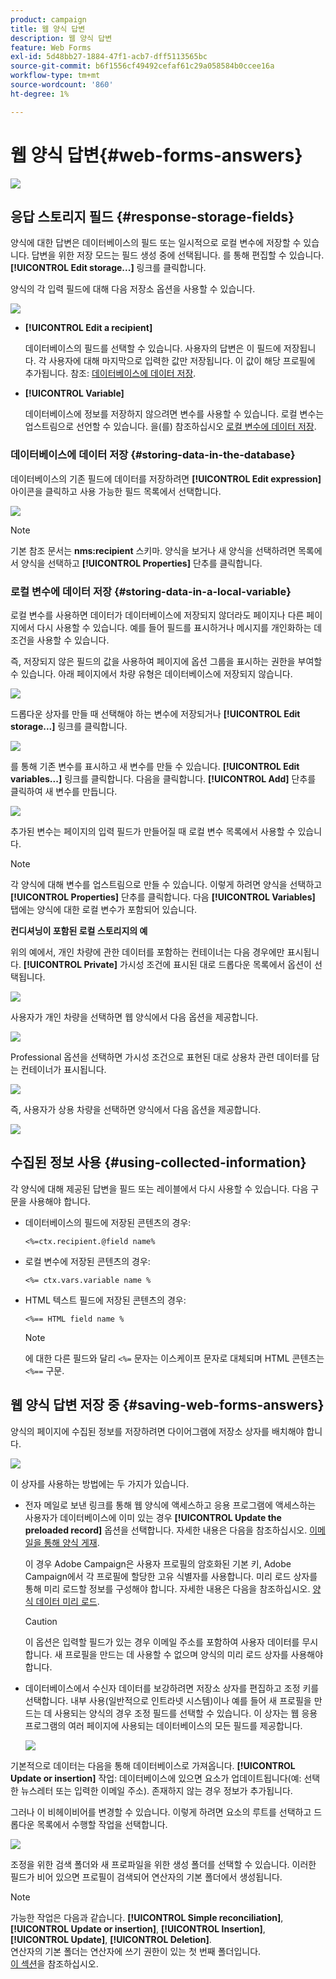 ```yaml
---
product: campaign
title: 웹 양식 답변
description: 웹 양식 답변
feature: Web Forms
exl-id: 5d48bb27-1884-47f1-acb7-dff5113565bc
source-git-commit: b6f1556cf49492cefaf61c29a058584b0ccee16a
workflow-type: tm+mt
source-wordcount: '860'
ht-degree: 1%

---
```


# 웹 양식 답변{#web-forms-answers}

![](../../assets/common.svg)

## 응답 스토리지 필드 {#response-storage-fields}

양식에 대한 답변은 데이터베이스의 필드 또는 일시적으로 로컬 변수에 저장할 수 있습니다. 답변을 위한 저장 모드는 필드 생성 중에 선택됩니다. 를 통해 편집할 수 있습니다. **[!UICONTROL Edit storage...]** 링크를 클릭합니다.

양식의 각 입력 필드에 대해 다음 저장소 옵션을 사용할 수 있습니다.

![](assets/s_ncs_admin_survey_select_storage.png)

* **[!UICONTROL Edit a recipient]**

   데이터베이스의 필드를 선택할 수 있습니다. 사용자의 답변은 이 필드에 저장됩니다. 각 사용자에 대해 마지막으로 입력한 값만 저장됩니다. 이 값이 해당 프로필에 추가됩니다. 참조: [데이터베이스에 데이터 저장](#storing-data-in-the-database).

* **[!UICONTROL Variable]**

   데이터베이스에 정보를 저장하지 않으려면 변수를 사용할 수 있습니다. 로컬 변수는 업스트림으로 선언할 수 있습니다. 을(를) 참조하십시오 [로컬 변수에 데이터 저장](#storing-data-in-a-local-variable).

### 데이터베이스에 데이터 저장 {#storing-data-in-the-database}

데이터베이스의 기존 필드에 데이터를 저장하려면 **[!UICONTROL Edit expression]** 아이콘을 클릭하고 사용 가능한 필드 목록에서 선택합니다.

![](assets/s_ncs_admin_survey_storage_type1.png)

>[!NOTE]
>
>기본 참조 문서는 **nms:recipient** 스키마. 양식을 보거나 새 양식을 선택하려면 목록에서 양식을 선택하고 **[!UICONTROL Properties]** 단추를 클릭합니다.

### 로컬 변수에 데이터 저장 {#storing-data-in-a-local-variable}

로컬 변수를 사용하면 데이터가 데이터베이스에 저장되지 않더라도 페이지나 다른 페이지에서 다시 사용할 수 있습니다. 예를 들어 필드를 표시하거나 메시지를 개인화하는 데 조건을 사용할 수 있습니다.

즉, 저장되지 않은 필드의 값을 사용하여 페이지에 옵션 그룹을 표시하는 권한을 부여할 수 있습니다. 아래 페이지에서 차량 유형은 데이터베이스에 저장되지 않습니다.

![](assets/s_ncs_admin_survey_no_storage_variable.png)

드롭다운 상자를 만들 때 선택해야 하는 변수에 저장되거나 **[!UICONTROL Edit storage...]** 링크를 클릭합니다.

![](assets/s_ncs_admin_survey_no_storage_variable2.png)

를 통해 기존 변수를 표시하고 새 변수를 만들 수 있습니다. **[!UICONTROL Edit variables...]** 링크를 클릭합니다. 다음을 클릭합니다. **[!UICONTROL Add]** 단추를 클릭하여 새 변수를 만듭니다.

![](assets/s_ncs_admin_survey_add_a_variable.png)

추가된 변수는 페이지의 입력 필드가 만들어질 때 로컬 변수 목록에서 사용할 수 있습니다.

>[!NOTE]
>
>각 양식에 대해 변수를 업스트림으로 만들 수 있습니다. 이렇게 하려면 양식을 선택하고 **[!UICONTROL Properties]** 단추를 클릭합니다. 다음 **[!UICONTROL Variables]** 탭에는 양식에 대한 로컬 변수가 포함되어 있습니다.

**컨디셔닝이 포함된 로컬 스토리지의 예**

위의 예에서, 개인 차량에 관한 데이터를 포함하는 컨테이너는 다음 경우에만 표시됩니다. **[!UICONTROL Private]** 가시성 조건에 표시된 대로 드롭다운 목록에서 옵션이 선택됩니다.

![](assets/s_ncs_admin_survey_add_a_condition.png)

사용자가 개인 차량을 선택하면 웹 양식에서 다음 옵션을 제공합니다.

![](assets/s_ncs_admin_survey_no_storage_conda.png)

Professional 옵션을 선택하면 가시성 조건으로 표현된 대로 상용차 관련 데이터를 담는 컨테이너가 표시됩니다.

![](assets/s_ncs_admin_survey_view_a_condition.png)

즉, 사용자가 상용 차량을 선택하면 양식에서 다음 옵션을 제공합니다.

![](assets/s_ncs_admin_survey_no_storage_condb.png)

## 수집된 정보 사용 {#using-collected-information}

각 양식에 대해 제공된 답변을 필드 또는 레이블에서 다시 사용할 수 있습니다. 다음 구문을 사용해야 합니다.

* 데이터베이스의 필드에 저장된 콘텐츠의 경우:

   ```
   <%=ctx.recipient.@field name%
   ```

* 로컬 변수에 저장된 콘텐츠의 경우:

   ```
   <%= ctx.vars.variable name %
   ```

* HTML 텍스트 필드에 저장된 콘텐츠의 경우:

   ```
   <%== HTML field name %
   ```

   >[!NOTE]
   >
   >에 대한 다른 필드와 달리 `<%=` 문자는 이스케이프 문자로 대체되며 HTML 콘텐츠는 `<%==` 구문.

## 웹 양식 답변 저장 중 {#saving-web-forms-answers}

양식의 페이지에 수집된 정보를 저장하려면 다이어그램에 저장소 상자를 배치해야 합니다.

![](assets/s_ncs_admin_survey_save_box.png)

이 상자를 사용하는 방법에는 두 가지가 있습니다.

* 전자 메일로 보낸 링크를 통해 웹 양식에 액세스하고 응용 프로그램에 액세스하는 사용자가 데이터베이스에 이미 있는 경우 **[!UICONTROL Update the preloaded record]** 옵션을 선택합니다. 자세한 내용은 다음을 참조하십시오. [이메일을 통해 양식 게재](publishing-a-web-form.md#delivering-a-form-via-email).

   이 경우 Adobe Campaign은 사용자 프로필의 암호화된 기본 키, Adobe Campaign에서 각 프로필에 할당한 고유 식별자를 사용합니다. 미리 로드 상자를 통해 미리 로드할 정보를 구성해야 합니다. 자세한 내용은 다음을 참조하십시오. [양식 데이터 미리 로드](publishing-a-web-form.md#pre-loading-the-form-data).

   >[!CAUTION]
   >
   >이 옵션은 입력할 필드가 있는 경우 이메일 주소를 포함하여 사용자 데이터를 무시합니다. 새 프로필을 만드는 데 사용할 수 없으며 양식의 미리 로드 상자를 사용해야 합니다.

* 데이터베이스에서 수신자 데이터를 보강하려면 저장소 상자를 편집하고 조정 키를 선택합니다. 내부 사용(일반적으로 인트라넷 시스템)이나 예를 들어 새 프로필을 만드는 데 사용되는 양식의 경우 조정 필드를 선택할 수 있습니다. 이 상자는 웹 응용 프로그램의 여러 페이지에 사용되는 데이터베이스의 모든 필드를 제공합니다.

   ![](assets/s_ncs_admin_survey_save_box_edit.png)

기본적으로 데이터는 다음을 통해 데이터베이스로 가져옵니다. **[!UICONTROL Update or insertion]** 작업: 데이터베이스에 있으면 요소가 업데이트됩니다(예: 선택한 뉴스레터 또는 입력한 이메일 주소). 존재하지 않는 경우 정보가 추가됩니다.

그러나 이 비헤이비어를 변경할 수 있습니다. 이렇게 하려면 요소의 루트를 선택하고 드롭다운 목록에서 수행할 작업을 선택합니다.

![](assets/s_ncs_admin_survey_save_operation.png)

조정을 위한 검색 폴더와 새 프로파일을 위한 생성 폴더를 선택할 수 있습니다. 이러한 필드가 비어 있으면 프로필이 검색되어 연산자의 기본 폴더에서 생성됩니다.

>[!NOTE]
>
>가능한 작업은 다음과 같습니다. **[!UICONTROL Simple reconciliation]**, **[!UICONTROL Update or insertion]**, **[!UICONTROL Insertion]**, **[!UICONTROL Update]**, **[!UICONTROL Deletion]**.\
>연산자의 기본 폴더는 연산자에 쓰기 권한이 있는 첫 번째 폴더입니다.\
>[이 섹션](../../platform/using/access-management.md)을 참조하십시오.
